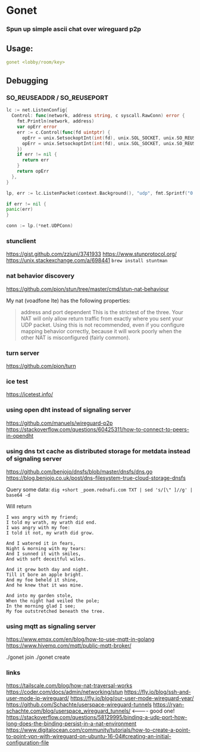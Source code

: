 # Gonet
### Spun up simple ascii chat over wireguard p2p

## Usage:

```yaml
gonet <lobby/room/key>
```

## Debugging

### SO_REUSEADDR / SO_REUSEPORT

```go
lc := net.ListenConfig{
  Control: func(network, address string, c syscall.RawConn) error {
    fmt.Println(network, address)
    var opErr error
    err := c.Control(func(fd uintptr) {
      opErr = unix.SetsockoptInt(int(fd), unix.SOL_SOCKET, unix.SO_REUSEPORT, 1)
      opErr = unix.SetsockoptInt(int(fd), unix.SOL_SOCKET, unix.SO_REUSEADDR, 1)
    })
    if err != nil {
      return err
    }
    return opErr
  },
}

lp, err := lc.ListenPacket(context.Background(), "udp", fmt.Sprintf("0.0.0.0:%d", port))

if err != nil {
panic(err)
}

conn := lp.(*net.UDPConn)
```

### stunclient
https://gist.github.com/zziuni/3741933
https://www.stunprotocol.org/
https://unix.stackexchange.com/a/698441
``
brew install stuntman
``

### nat behavior discovery
https://github.com/pion/stun/tree/master/cmd/stun-nat-behaviour

My nat (voadfone lte) has the following properties:
> address and port dependent This is the strictest of the three. Your NAT will only allow return traffic from exactly where you sent your UDP packet. Using this is not recommended, even if you configure mapping behavior correctly, because it will work poorly when the other NAT is misconfigured (fairly common).


### turn server
https://github.com/pion/turn


### ice test
https://icetest.info/

### using open dht instead of signaling server
https://github.com/manuels/wireguard-p2p
https://stackoverflow.com/questions/60425311/how-to-connect-to-peers-in-opendht

### using dns txt cache as distributed storage for metdata instead of signaling server
https://github.com/benjojo/dnsfs/blob/master/dnsfs/dns.go
https://blog.benjojo.co.uk/post/dns-filesystem-true-cloud-storage-dnsfs

Query some data:
``dig +short _poem.rednafi.com TXT | sed 's/[\" ]//g' | base64 -d``

Will return

```
I was angry with my friend;
I told my wrath, my wrath did end.
I was angry with my foe:
I told it not, my wrath did grow.

And I watered it in fears,
Night & morning with my tears:
And I sunned it with smiles,
And with soft deceitful wiles.

And it grew both day and night.
Till it bore an apple bright.
And my foe beheld it shine,
And he knew that it was mine.

And into my garden stole,
When the night had veiled the pole;
In the morning glad I see;
My foe outstretched beneath the tree.
```

### using mqtt as signaling server
https://www.emqx.com/en/blog/how-to-use-mqtt-in-golang
https://www.hivemq.com/mqtt/public-mqtt-broker/

./gonet join <roomId>
./gonet create <roomid>

### links
https://tailscale.com/blog/how-nat-traversal-works
https://coder.com/docs/admin/networking/stun
https://fly.io/blog/ssh-and-user-mode-ip-wireguard/
https://fly.io/blog/our-user-mode-wireguard-year/
https://github.com/Schachte/userspace-wireguard-tunnels
https://ryan-schachte.com/blog/userspace_wireguard_tunnels/ <---- good one!
https://stackoverflow.com/questions/58129995/binding-a-udp-port-how-long-does-the-binding-persist-in-a-nat-environment
https://www.digitalocean.com/community/tutorials/how-to-create-a-point-to-point-vpn-with-wireguard-on-ubuntu-16-04#creating-an-initial-configuration-file
